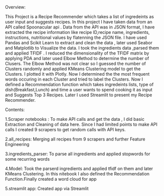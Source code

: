 Overview:

This Project is a Recipe Recommender which takes a list of ingredeints as user input and suggests recipes. 
In this project I have taken data from an API called Spoonacular api . Data from the API was in JSON format, I have extracted the recipe information like recipe ID,recipe name, ingredients, instructions, nutritional values by flatenning the JSON file. I have used Pandas and Scikit Learn to extract and clean the data , later used Seabor and Matplotlib to Visualize the data. I took the ingredients data ,parsed them and applied TFIDF . I reduced the dimensionality of the TFIDF matrix by applying PDA and later used Elbow Method to determine the number of Clusers. The Elbow Method was not clear so I guessed the number of Clusters randomly and applied KMeans Clustering model to get the Clusters. I plotted it with Plotly. Now I determined the the most frequent words occuring in each Cluster and tried to label the Clusters. Now I defined a Recommendation function which takes ingredeints lists, type of dish(Breakfast,Lunch) and time a user wants to spend cooking it as input and Suggests Top 3 Recipes.
Later I used Streamlit to present my Recipe Recommender.


Contents:

 1.Scraper notebooks : To make API calls and get the data , I did basic Extraction and Cleaning of data here. Since I had limited points to make API calls I created 9                            scrapers to get random calls with API keys.

2.all_recipes: Merging all recipes from 9 scrapers and further Feature Engineering


3.ingredients_parser: To parse all ingredients and applied stopwords for some recurring words


4.Model: Took the parserd ingredients and applied tfidf on them and later KMeans Clustering. In this nitebook I also defined the Recommendation Function.Finally created a word cloud for app


5.streamlit app: Created app via Streamlit 
